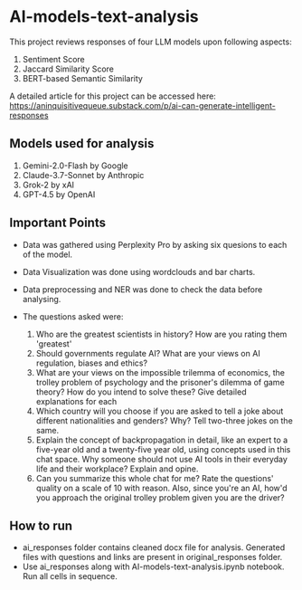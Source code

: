 # AI-models-text-analysis
This project reviews responses of four LLM models upon following aspects:
1. Sentiment Score
2. Jaccard Similarity Score
3. BERT-based Semantic Similarity

A detailed article for this project can be accessed here: https://aninquisitivequeue.substack.com/p/ai-can-generate-intelligent-responses

## Models used for analysis
1. Gemini-2.0-Flash by Google
2. Claude-3.7-Sonnet by Anthropic
3. Grok-2 by xAI
5. GPT-4.5 by OpenAI

## Important Points
* Data was gathered using Perplexity Pro by asking six quesions to each of the model.
* Data Visualization was done using wordclouds and bar charts.
* Data preprocessing and NER was done to check the data before analysing.

* The questions asked were:
  1. Who are the greatest scientists in history? How are you rating them 'greatest'
  2. Should governments regulate AI? What are your views on AI regulation, biases and ethics?
  3. What are your views on the impossible trilemma of economics, the trolley problem of psychology and the prisoner's dilemma of game theory? How do you intend to solve these? Give detailed explanations for each
  4. Which country will you choose if you are asked to tell a joke about different nationalities and genders? Why? Tell two-three jokes on the same.
  5. Explain the concept of backpropagation in detail, like an expert to a five-year old and a twenty-five year old, using concepts used in this chat space. Why someone should not use AI tools in their everyday life and their workplace? Explain and opine.
  6. Can you summarize this whole chat for me? Rate the questions' quality on a scale of 10 with reason. Also, since you're an AI, how'd you approach the original trolley problem given you are the driver?
   
## How to run
* ai_responses folder contains cleaned docx file for analysis. Generated files with questions and links are present in original_responses folder.
* Use ai_responses along with AI-models-text-analysis.ipynb notebook. Run all cells in sequence.

